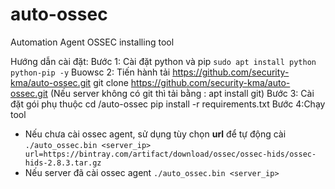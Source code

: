# auto-ossec
Automation Agent OSSEC installing tool 

Hướng dẫn cài đặt: 
Bước 1: Cài đặt python và pip
```sudo apt install python python-pip -y```
Buowsc 2: Tiến hành tải  https://github.com/security-kma/auto-ossec.git
git clone https://github.com/security-kma/auto-ossec.git (Nếu server không có git thì tải bằng : apt install git)
Bước 3: Cài đặt gói phụ thuộc
cd /auto-ossec
pip install -r requirements.txt
Bước 4:Chạy tool
- Nếu chưa cài ossec agent, sử dụng tùy chọn **url**  để  tự động cài
```./auto_ossec.bin <server_ip> url=https://bintray.com/artifact/download/ossec/ossec-hids/ossec-hids-2.8.3.tar.gz```
- Nếu server đã cài ossec agent 
```./auto_ossec.bin <server_ip>```
